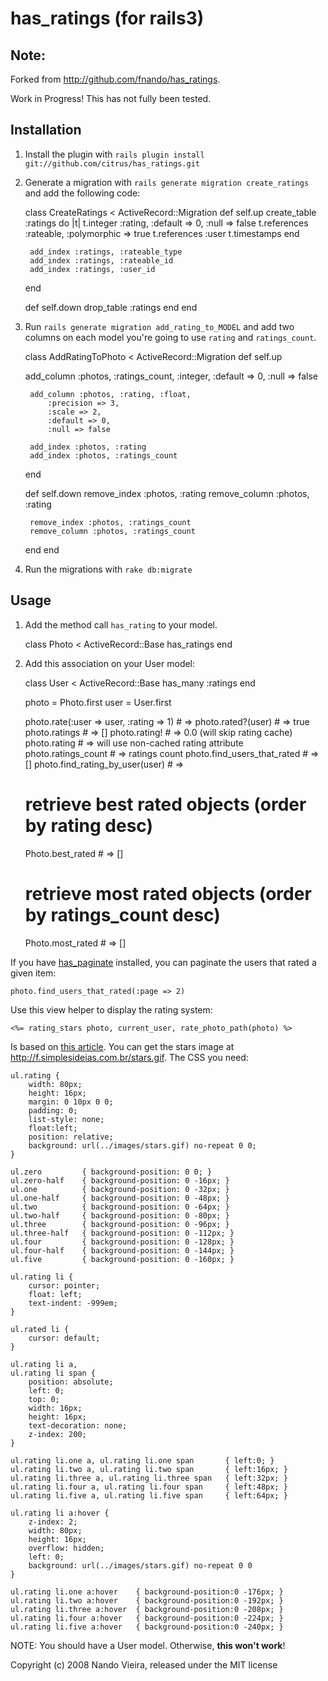 has_ratings (for rails3)
===========


Note:
------------

Forked from http://github.com/fnando/has_ratings. 

Work in Progress! This has not fully been tested. 


Installation
------------

1) Install the plugin with `rails plugin install git://github.com/citrus/has_ratings.git`

2) Generate a migration with `rails generate migration create_ratings` and add the following code:

	class CreateRatings < ActiveRecord::Migration
	  def self.up
	    create_table :ratings do |t|
	      t.integer :rating, :default => 0, :null => false
	      t.references :rateable, :polymorphic => true
	      t.references :user
	      t.timestamps
	    end
    
	    add_index :ratings, :rateable_type
	    add_index :ratings, :rateable_id
	    add_index :ratings, :user_id
	  end

	  def self.down
	    drop_table :ratings
	  end
	end


3) Run `rails generate migration add_rating_to_MODEL` and add two columns on each model you're going to use `rating` and `ratings_count`.

	class AddRatingToPhoto < ActiveRecord::Migration
	  def self.up
      
      add_column :photos, :ratings_count, :integer,
        :default => 0, :null => false
	
	    add_column :photos, :rating, :float,
		    :precision => 3, 
		    :scale => 2,
		    :default => 0,
		    :null => false

	    add_index :photos, :rating
	    add_index :photos, :ratings_count
	  end

	  def self.down
	    remove_index :photos, :rating
	    remove_column :photos, :rating
	
		remove_index :photos, :ratings_count
	    remove_column :photos, :ratings_count
	  end
	end

4) Run the migrations with `rake db:migrate`

Usage
-----

1) Add the method call `has_rating` to your model.

	class Photo < ActiveRecord::Base
	  has_ratings
	end

2) Add this association on your User model:

	class User < ActiveRecord::Base
	  has_many :ratings
	end

	photo = Photo.first
	user = User.first

	photo.rate(:user => user, :rating => 1) # => <rating>
	photo.rated?(user) # => true
	photo.ratings # => [<rating>]
	photo.rating! # => 0.0 (will skip rating cache)
	photo.rating # => will use non-cached rating attribute
	photo.ratings_count # => ratings count
	photo.find_users_that_rated # => []
	photo.find_rating_by_user(user) # => <rating>
	
	# retrieve best rated objects (order by rating desc)
	Photo.best_rated # => [<photo>]
	
	# retrieve most rated objects (order by ratings_count desc)
	Photo.most_rated # => [<photo>]

If you have [has_paginate](http://github.com/fnando/has_paginate) installed, 
you can paginate the users that rated a given item:

	photo.find_users_that_rated(:page => 2)

Use this view helper to display the rating system:

	<%= rating_stars photo, current_user, rate_photo_path(photo) %>

Is based on [this article](http://www.thebroth.com/blog/119). You can get the
stars image at <http://f.simplesideias.com.br/stars.gif>. The CSS you need:

	ul.rating {
		width: 80px;
		height: 16px;
		margin: 0 10px 0 0;
		padding: 0;
		list-style: none;
		float:left;
		position: relative;
		background: url(../images/stars.gif) no-repeat 0 0;
	}

	ul.zero			{ background-position: 0 0; }
	ul.zero-half	{ background-position: 0 -16px; }
	ul.one			{ background-position: 0 -32px; }
	ul.one-half		{ background-position: 0 -48px; }
	ul.two			{ background-position: 0 -64px; }
	ul.two-half		{ background-position: 0 -80px; }
	ul.three		{ background-position: 0 -96px; }
	ul.three-half	{ background-position: 0 -112px; }
	ul.four			{ background-position: 0 -128px; }
	ul.four-half	{ background-position: 0 -144px; }
	ul.five			{ background-position: 0 -160px; }

	ul.rating li {
		cursor: pointer;
		float: left;
		text-indent: -999em;
	}

	ul.rated li {
		cursor: default;
	}

	ul.rating li a,
	ul.rating li span {
		position: absolute;
		left: 0;
		top: 0;
		width: 16px;
		height: 16px;
		text-decoration: none;
		z-index: 200;
	}

	ul.rating li.one a, ul.rating li.one span 		{ left:0; }
	ul.rating li.two a, ul.rating li.two span 		{ left:16px; }
	ul.rating li.three a, ul.rating li.three span 	{ left:32px; }
	ul.rating li.four a, ul.rating li.four span 	{ left:48px; }
	ul.rating li.five a, ul.rating li.five span 	{ left:64px; }

	ul.rating li a:hover {
		z-index: 2;
		width: 80px;
		height: 16px;
		overflow: hidden;
		left: 0;
		background: url(../images/stars.gif) no-repeat 0 0
	}

	ul.rating li.one a:hover	{ background-position:0 -176px; }
	ul.rating li.two a:hover	{ background-position:0 -192px; }
	ul.rating li.three a:hover	{ background-position:0 -208px; }
	ul.rating li.four a:hover	{ background-position:0 -224px; }
	ul.rating li.five a:hover	{ background-position:0 -240px; }

NOTE: You should have a User model. Otherwise, **this won't work**!

Copyright (c) 2008 Nando Vieira, released under the MIT license